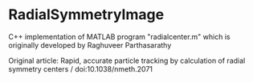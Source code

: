 # RadialSymmetryImage
C++ implementation of MATLAB program "radialcenter.m" which is originally developed by Raghuveer Parthasarathy

Original article: Rapid, accurate particle tracking by calculation of radial symmetry centers / doi:10.1038/nmeth.2071
